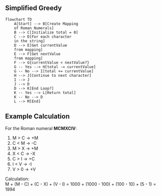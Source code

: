## Simplified Greedy

```mermaid
flowchart TD
    A[Start] --> B[Create Mapping
    of Roman Numerals]
    B --> C[Initialize total = 0]
    C --> D[For each character
    in the string]
    D --> E[Get currentValue
    from mapping]
    E --> F[Get nextValue
    from mapping]
    F --> G{currentValue < nextValue?}
    G -- Yes --> H[total -= currentValue]
    G -- No --> I[total += currentValue]
    H --> J[Continue to next character]
    I --> J
    J --> D
    D --> K[End Loop?]
    K -- Yes --> L[Return total]
    K -- No --> D
    L --> M[End]
```

## Example Calculation

For the Roman numeral **MCMXCIV**:

1. M > C → +M
2. C < M → -C
3. M > X → +M
4. X < C → -X
5. C > I → +C
6. I < V → -I
7. V > 0 → +V

Calculation:  
M + (M - C) + (C - X) + (V - I) = 1000 + (1000 - 100) + (100 - 10) + (5 - 1) = 1994

